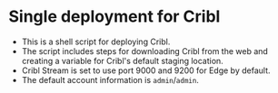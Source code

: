 # Single deployment for Cribl
- This is a shell script for deploying Cribl. 
- The script includes steps for downloading Cribl from the web and creating a variable for Cribl's default staging location.
- Cribl Stream is set to use port 9000 and 9200 for Edge by default.
- The default account information is `admin`/`admin`. 
